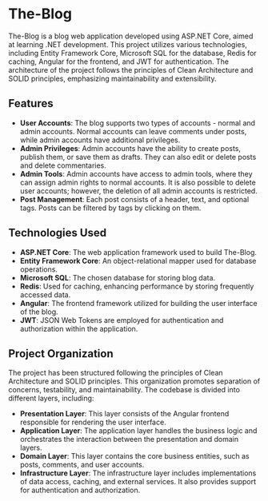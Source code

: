 # The-Blog

The-Blog is a blog web application developed using ASP.NET Core, aimed at learning .NET development. This project utilizes various technologies, including Entity Framework Core, Microsoft SQL for the database, Redis for caching, Angular for the frontend, and JWT for authentication. The architecture of the project follows the principles of Clean Architecture and SOLID principles, emphasizing maintainability and extensibility.

## Features

-   **User Accounts**: The blog supports two types of accounts - normal and admin accounts. Normal accounts can leave comments under posts, while admin accounts have additional privileges.
-   **Admin Privileges**: Admin accounts have the ability to create posts, publish them, or save them as drafts. They can also edit or delete posts and delete commentaries.
-   **Admin Tools**: Admin accounts have access to admin tools, where they can assign admin rights to normal accounts. It is also possible to delete user accounts; however, the deletion of all admin accounts is restricted.
-   **Post Management**: Each post consists of a header, text, and optional tags. Posts can be filtered by tags by clicking on them.

## Technologies Used

-   **ASP.NET Core**: The web application framework used to build The-Blog.
-   **Entity Framework Core**: An object-relational mapper used for database operations.
-   **Microsoft SQL**: The chosen database for storing blog data.
-   **Redis**: Used for caching, enhancing performance by storing frequently accessed data.
-   **Angular**: The frontend framework utilized for building the user interface of the blog.
-   **JWT**: JSON Web Tokens are employed for authentication and authorization within the application.

## Project Organization

The project has been structured following the principles of Clean Architecture and SOLID principles. This organization promotes separation of concerns, testability, and maintainability. The codebase is divided into different layers, including:

-   **Presentation Layer**: This layer consists of the Angular frontend responsible for rendering the user interface.
-   **Application Layer**: The application layer handles the business logic and orchestrates the interaction between the presentation and domain layers.
-   **Domain Layer**: This layer contains the core business entities, such as posts, comments, and user accounts.
-   **Infrastructure Layer**: The infrastructure layer includes implementations of data access, caching, and external services. It also provides support for authentication and authorization.
